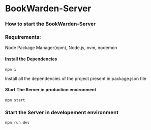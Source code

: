 # BookWarden-Server

### How to start the BookWarden-Server

### Requirements:

Node Package Manager(npm), Node.js, nvm, nodemon

#### Install the Dependencies

```
npm i
```

Install all the dependencies of the project present in package.json file

#### Start The Server in production environment

```
npm start
```

### Start the Server in developement environment

```
npm run dev
```
